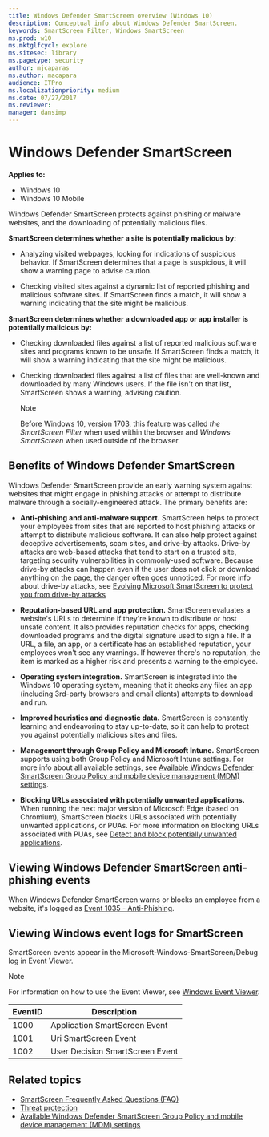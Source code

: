 ```yaml
---
title: Windows Defender SmartScreen overview (Windows 10)
description: Conceptual info about Windows Defender SmartScreen.
keywords: SmartScreen Filter, Windows SmartScreen
ms.prod: w10
ms.mktglfcycl: explore
ms.sitesec: library
ms.pagetype: security
author: mjcaparas
ms.author: macapara
audience: ITPro
ms.localizationpriority: medium
ms.date: 07/27/2017
ms.reviewer: 
manager: dansimp
---
```


# Windows Defender SmartScreen

**Applies to:**

- Windows 10
- Windows 10 Mobile

Windows Defender SmartScreen protects against phishing or malware websites, and the downloading of potentially malicious files.

**SmartScreen determines whether a site is potentially malicious by:**

- Analyzing visited webpages, looking for indications of suspicious behavior. If SmartScreen determines that a page is suspicious, it will show a warning page to advise caution.

- Checking visited sites against a dynamic list of reported phishing and malicious software sites. If SmartScreen finds a match, it will show a warning indicating that the site might be malicious.

**SmartScreen determines whether a downloaded app or app installer is potentially malicious by:**

- Checking downloaded files against a list of reported malicious software sites and programs known to be unsafe. If SmartScreen finds a match, it will show a warning indicating that the site might be malicious.

- Checking downloaded files against a list of files that are well-known and downloaded by many Windows users. If the file isn't on that list, SmartScreen shows a warning, advising caution.

    > [!NOTE]
    > Before Windows 10, version 1703, this feature was called _the SmartScreen Filter_ when used within the browser and _Windows SmartScreen_ when used outside of the browser.

## Benefits of Windows Defender SmartScreen

Windows Defender SmartScreen provide an early warning system against websites that might engage in phishing attacks or attempt to distribute malware through a socially-engineered attack. The primary benefits are:

- **Anti-phishing and anti-malware support.** SmartScreen helps to protect your employees from sites that are reported to host phishing attacks or attempt to distribute malicious software. It can also help protect against deceptive advertisements, scam sites, and drive-by attacks. Drive-by attacks are web-based attacks that tend to start on a trusted site, targeting security vulnerabilities in commonly-used software. Because drive-by attacks can happen even if the user does not click or download anything on the page, the danger often goes unnoticed. For more info about drive-by attacks, see [Evolving Microsoft SmartScreen to protect you from drive-by attacks](https://blogs.windows.com/msedgedev/2015/12/16/SmartScreen-drive-by-improvements/#3B7Bb8bzeAPq8hXE.97)

- **Reputation-based URL and app protection.** SmartScreen evaluates a website's URLs to determine if they're known to distribute or host unsafe content. It also provides reputation checks for apps, checking downloaded programs and the digital signature used to sign a file. If a URL, a file, an app, or a certificate has an established reputation, your employees won't see any warnings. If however there's no reputation, the item is marked as a higher risk and presents a warning to the employee.

- **Operating system integration.** SmartScreen is integrated into the Windows 10 operating system, meaning that it checks any files an app (including 3rd-party browsers and email clients) attempts to download and run.

- **Improved heuristics and diagnostic data.** SmartScreen is constantly learning and endeavoring to stay up-to-date, so it can help to protect you against potentially malicious sites and files.

- **Management through Group Policy and Microsoft Intune.** SmartScreen supports using both Group Policy and Microsoft Intune settings. For more info about all available settings, see [Available Windows Defender SmartScreen Group Policy and mobile device management (MDM) settings](windows-defender-smartscreen-available-settings.md).

- **Blocking URLs associated with potentially unwanted applications.** When running the next major version of Microsoft Edge (based on Chromium), SmartScreen blocks URLs associated with potentially unwanted applications, or PUAs. For more information on blocking URLs associated with PUAs, see [Detect and block potentially unwanted applications](../windows-defender-antivirus/detect-block-potentially-unwanted-apps-windows-defender-antivirus.md).

## Viewing Windows Defender SmartScreen anti-phishing events

When Windows Defender SmartScreen warns or blocks an employee from a website, it's logged as [Event 1035 - Anti-Phishing](https://technet.microsoft.com/scriptcenter/dd565657(v=msdn.10).aspx).

## Viewing Windows event logs for SmartScreen

SmartScreen events appear in the Microsoft-Windows-SmartScreen/Debug log in Event Viewer.

> [!NOTE]
> For information on how to use the Event Viewer, see [Windows Event Viewer](https://docs.microsoft.com/host-integration-server/core/windows-event-viewer1).

EventID | Description
-|-
1000 | Application SmartScreen Event
1001 | Uri SmartScreen Event
1002 | User Decision SmartScreen Event

## Related topics

- [SmartScreen Frequently Asked Questions (FAQ)](https://feedback.smartscreen.microsoft.com/smartscreenfaq.aspx)
- [Threat protection](../index.md)
- [Available Windows Defender SmartScreen Group Policy and mobile device management (MDM) settings](https://docs.microsoft.com/windows/security/threat-protection/windows-defender-smartscreen/windows-defender-smartscreen-available-settings)
